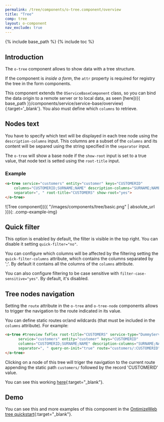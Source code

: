 ```yaml
---
permalink: /tree/components/o-tree.component/overview
title: "Tree"
comp: tree
layout: o-component
nav_exclude: true
---
```

{% include base_path %}
{% include toc %}

## Introduction
The `o-tree` component allows to show data with a tree structure.

If the component is *inside a form*, the `attr` property is required for registry the tree in the form components.

This component extends the `OServiceBaseComponent` class, so you can bind the data origin to a remote server or to local data, as seen [here]({{ base_path }}/components/service/service-base/overview){:target='_blank'}. You also must define which `columns` to retrieve.

## Nodes text
You have to specify which text will be displayed in each tree node using the `description-columns` input. This columns are a subset of the `columns` and its content will be separed using the string specified in the `separator` input.

The `o-tree` will show a base node if the `show-root` input is set to a true value, that node text is setted using the `root-title` input.

<h3 class="grey-color">Example</h3>

```html
<o-tree service="customers" entity="customer" keys="CUSTOMERID"
    columns="CUSTOMERID;SURNAME;NAME" description-columns="SURNAME;NAME"
    separator=", " root-title="CUSTOMERS" show-root="yes">
</o-tree>
```

![Tree component]({{ "/images/components/tree/basic.png" | absolute_url }}){: .comp-example-img}


## Quick filter

This option is enabled by default, the filter is visible in the top right. You can disable it setting `quick-filter="no"`.

You can configure which columns will be affected by the filtering setting the `quick-filter-columns` attribute, which contains the columns separated by ';'. By default it contains all the columns of the `columns` attribute.

You can also configure filtering to be case sensitive with `filter-case-sensitive="yes"`. By default, it's disabled.


## Tree nodes navigation

Setting the `route` attribute in the `o-tree` and `o-tree-node` components allows to trigger the navigation to the route indicated in its value.

You can define static routes or/and wildcards (that must be included in the `columns` attribute). For example:

```html
<o-tree #treeview fxFlex root-title="CUSTOMERS" service-type="DummyService"
      service="customers" entity="customer" keys="CUSTOMERID"
      columns="CUSTOMERID;SURNAME;NAME" description-columns="SURNAME;NAME"
      separator=", " query-on-init="true" route="customers/:CUSTOMERID">
</o-tree>
```

Clicking on a node of this tree will triger the navigation to the current route appending the static path `customers/` followed by the record 'CUSTOMERID' value.

You can see this working [here](https://try.imatia.com/ontimizeweb/tree/main/detail/){:target="_blank"}.

## Demo

You can see this and more examples of this component in the [OntimizeWeb tree quickstart](https://try.imatia.com/ontimizeweb/tree){:target="_blank"}.


<!-- recursive -->

<!-- <img src="{{ base_path }}/images/components/tree/detail.png" alt="detail"> -->
